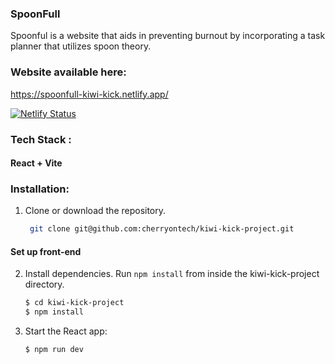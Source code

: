 ### SpoonFull
Spoonful is a website that aids in preventing burnout by incorporating a task planner that utilizes spoon theory.

### Website available here:

https://spoonfull-kiwi-kick.netlify.app/

[![Netlify Status](https://api.netlify.com/api/v1/badges/8716e697-002f-447c-aa13-6f01dd4beae1/deploy-status)](https://app.netlify.com/sites/spoonfull-kiwi-kick/deploys)


### Tech Stack :

#### React + Vite


### Installation:

1. Clone or download the repository.
   ```bash
    git clone git@github.com:cherryontech/kiwi-kick-project.git
    ```

#### Set up front-end

2. Install dependencies.
   Run `npm install` from inside the kiwi-kick-project directory.
   ```bash    
   $ cd kiwi-kick-project
   $ npm install
   ```
3. Start the React app:
    ```bash
    $ npm run dev
    ```
